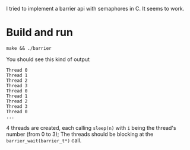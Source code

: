 I tried to implement a barrier api with semaphores in C.
It seems to work.

# Build and run

```
make && ./barrier
```

You should see this kind of output 
```
Thread 0
Thread 1
Thread 2
Thread 3
Thread 0
Thread 1
Thread 2
Thread 3
Thread 0
...
```
4 threads are created, each calling `sleep(n)` with `i` being the thread's number (from 0 to 3);
The threads should be blocking at the `barrier_wait(barrier_t*)` call. 

